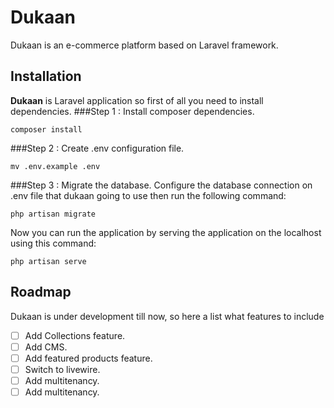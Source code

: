 # Dukaan
Dukaan is an e-commerce platform based on Laravel framework.

## Installation
**Dukaan** is Laravel application so first of all you need to install dependencies.
###Step 1 : Install composer dependencies. 
```
composer install
```
###Step 2 : Create .env configuration file.
```
mv .env.example .env
```
###Step 3 : Migrate the database.
Configure the database connection on .env file that dukaan going to use
then run the following command:
```
php artisan migrate
```
Now you can run the application by serving the application on the localhost using this command:
```
php artisan serve
```
## Roadmap
Dukaan is under development till now, so here a list what features to include 
- [ ] Add Collections feature.
- [ ] Add CMS.
- [ ] Add featured products feature.
- [ ] Switch to livewire.
- [ ] Add multitenancy.
- [ ] Add multitenancy.